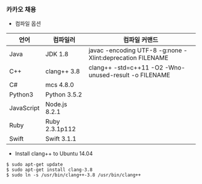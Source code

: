### 카카오 채용

- 컴파일 옵션

| 언어       | 컴파일러       | 컴파일 커맨드                                             |
|------------|----------------|-----------------------------------------------------------|
| Java       | JDK 1.8        | javac -encoding UTF-8 -g:none -Xlint:deprecation FILENAME |
| C++        | clang++ 3.8    | clang++ -std=c++11 -O2 -Wno-unused-result -o FILENAME     |
| C#         | mcs 4.8.0      |                                                           |
| Python3    | Python 3.5.2   |                                                           |
| JavaScript | Node.js 8.2.1  |                                                           |
| Ruby       | Ruby 2.3.1p112 |                                                           |
| Swift      | Swift 3.1.1    |                                                           |

- Install clang++ to Ubuntu 14.04
```
$ sudo apt-get update
$ sudo apt-get install clang-3.8
$ sudo ln -s /usr/bin/clang++-3.8 /usr/bin/clang++
```